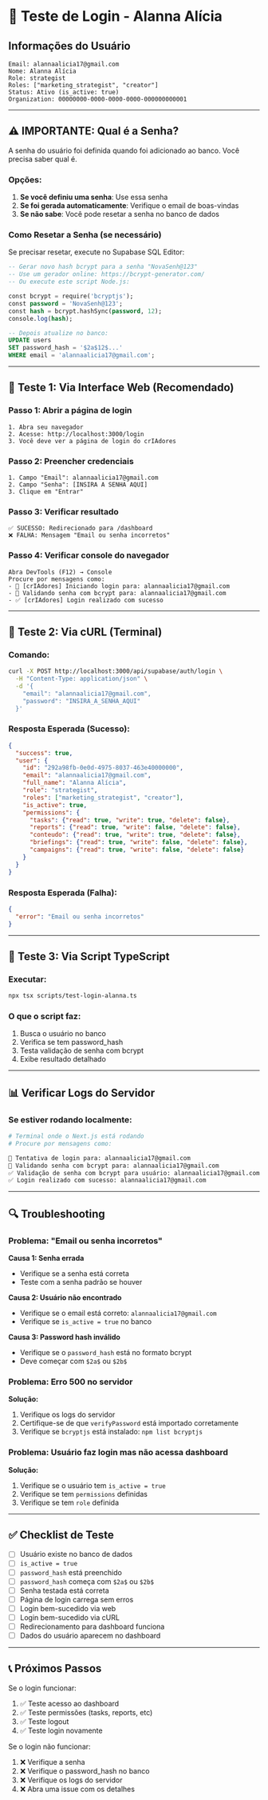 # 🧪 Teste de Login - Alanna Alícia

## Informações do Usuário

```
Email: alannaalicia17@gmail.com
Nome: Alanna Alícia
Role: strategist
Roles: ["marketing_strategist", "creator"]
Status: Ativo (is_active: true)
Organization: 00000000-0000-0000-0000-000000000001
```

---

## ⚠️ IMPORTANTE: Qual é a Senha?

A senha do usuário foi definida quando foi adicionado ao banco. Você precisa saber qual é.

### Opções:
1. **Se você definiu uma senha**: Use essa senha
2. **Se foi gerada automaticamente**: Verifique o email de boas-vindas
3. **Se não sabe**: Você pode resetar a senha no banco de dados

### Como Resetar a Senha (se necessário)

Se precisar resetar, execute no Supabase SQL Editor:

```sql
-- Gerar novo hash bcrypt para a senha "NovaSenh@123"
-- Use um gerador online: https://bcrypt-generator.com/
-- Ou execute este script Node.js:

const bcrypt = require('bcryptjs');
const password = 'NovaSenh@123';
const hash = bcrypt.hashSync(password, 12);
console.log(hash);

-- Depois atualize no banco:
UPDATE users 
SET password_hash = '$2a$12$...' 
WHERE email = 'alannaalicia17@gmail.com';
```

---

## 🧪 Teste 1: Via Interface Web (Recomendado)

### Passo 1: Abrir a página de login
```
1. Abra seu navegador
2. Acesse: http://localhost:3000/login
3. Você deve ver a página de login do crIAdores
```

### Passo 2: Preencher credenciais
```
1. Campo "Email": alannaalicia17@gmail.com
2. Campo "Senha": [INSIRA A SENHA AQUI]
3. Clique em "Entrar"
```

### Passo 3: Verificar resultado
```
✅ SUCESSO: Redirecionado para /dashboard
❌ FALHA: Mensagem "Email ou senha incorretos"
```

### Passo 4: Verificar console do navegador
```
Abra DevTools (F12) → Console
Procure por mensagens como:
- 🔐 [crIAdores] Iniciando login para: alannaalicia17@gmail.com
- 🔐 Validando senha com bcrypt para: alannaalicia17@gmail.com
- ✅ [crIAdores] Login realizado com sucesso
```

---

## 🧪 Teste 2: Via cURL (Terminal)

### Comando:
```bash
curl -X POST http://localhost:3000/api/supabase/auth/login \
  -H "Content-Type: application/json" \
  -d '{
    "email": "alannaalicia17@gmail.com",
    "password": "INSIRA_A_SENHA_AQUI"
  }'
```

### Resposta Esperada (Sucesso):
```json
{
  "success": true,
  "user": {
    "id": "292a98fb-0e0d-4975-8037-463e40000000",
    "email": "alannaalicia17@gmail.com",
    "full_name": "Alanna Alícia",
    "role": "strategist",
    "roles": ["marketing_strategist", "creator"],
    "is_active": true,
    "permissions": {
      "tasks": {"read": true, "write": true, "delete": false},
      "reports": {"read": true, "write": false, "delete": false},
      "conteudo": {"read": true, "write": true, "delete": false},
      "briefings": {"read": true, "write": false, "delete": false},
      "campaigns": {"read": true, "write": false, "delete": false}
    }
  }
}
```

### Resposta Esperada (Falha):
```json
{
  "error": "Email ou senha incorretos"
}
```

---

## 🧪 Teste 3: Via Script TypeScript

### Executar:
```bash
npx tsx scripts/test-login-alanna.ts
```

### O que o script faz:
1. Busca o usuário no banco
2. Verifica se tem password_hash
3. Testa validação de senha com bcrypt
4. Exibe resultado detalhado

---

## 📊 Verificar Logs do Servidor

### Se estiver rodando localmente:
```bash
# Terminal onde o Next.js está rodando
# Procure por mensagens como:

🔐 Tentativa de login para: alannaalicia17@gmail.com
🔐 Validando senha com bcrypt para: alannaalicia17@gmail.com
✅ Validação de senha com bcrypt para usuário: alannaalicia17@gmail.com
✅ Login realizado com sucesso: alannaalicia17@gmail.com
```

---

## 🔍 Troubleshooting

### Problema: "Email ou senha incorretos"

**Causa 1: Senha errada**
- Verifique se a senha está correta
- Teste com a senha padrão se houver

**Causa 2: Usuário não encontrado**
- Verifique se o email está correto: `alannaalicia17@gmail.com`
- Verifique se `is_active = true` no banco

**Causa 3: Password hash inválido**
- Verifique se o `password_hash` está no formato bcrypt
- Deve começar com `$2a$` ou `$2b$`

### Problema: Erro 500 no servidor

**Solução:**
1. Verifique os logs do servidor
2. Certifique-se de que `verifyPassword` está importado corretamente
3. Verifique se `bcryptjs` está instalado: `npm list bcryptjs`

### Problema: Usuário faz login mas não acessa dashboard

**Solução:**
1. Verifique se o usuário tem `is_active = true`
2. Verifique se tem `permissions` definidas
3. Verifique se tem `role` definida

---

## ✅ Checklist de Teste

- [ ] Usuário existe no banco de dados
- [ ] `is_active = true`
- [ ] `password_hash` está preenchido
- [ ] `password_hash` começa com `$2a$` ou `$2b$`
- [ ] Senha testada está correta
- [ ] Página de login carrega sem erros
- [ ] Login bem-sucedido via web
- [ ] Login bem-sucedido via cURL
- [ ] Redirecionamento para dashboard funciona
- [ ] Dados do usuário aparecem no dashboard

---

## 📞 Próximos Passos

Se o login funcionar:
1. ✅ Teste acesso ao dashboard
2. ✅ Teste permissões (tasks, reports, etc)
3. ✅ Teste logout
4. ✅ Teste login novamente

Se o login não funcionar:
1. ❌ Verifique a senha
2. ❌ Verifique o password_hash no banco
3. ❌ Verifique os logs do servidor
4. ❌ Abra uma issue com os detalhes


